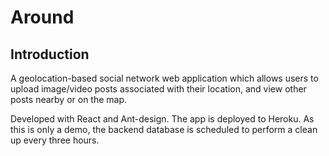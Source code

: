# Around


## Introduction

A geolocation-based social network web application which allows users to upload image/video posts associated with their location, and view other posts nearby or on the map.

Developed with React and Ant-design. The app is deployed to Heroku. As this is only a demo, the backend database is scheduled to perform a clean up every three hours.
